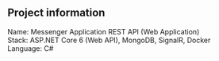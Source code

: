 Project information
-------------------

Name: Messenger Application REST API (Web Application)\
Stack: ASP.NET Core 6 (Web API), MongoDB, SignalR, Docker\
Language: C#